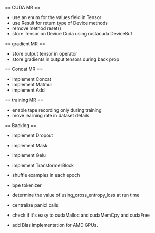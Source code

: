 == CUDA MR ==

- use an enum for the values field in Tensor
- use Result for return type of Device methods
- remove method reset()
- store Tensor on Device Cuda using rustacuda DeviceBuf<f32>

== gradient MR ==

- store output tensor in operator
- store gradients in output tensors during back prop

== Concat MR ==

- implement Concat
- implement Matmul
- implement Add

== training MR ==
- enable tape recording only during training
- move learning rate in dataset details

== Backlog ==
- implement Dropout
- implement Mask
- implement Gelu
- implement TransformerBlock

- shuffle examples in each epoch
- bpe tokenizer

- determine the value of using_cross_entropy_loss at run time
- centralize panic! calls
- check if it's easy to cudaMalloc and cudaMemCpy and cudaFree
- add Blas implementation for AMD GPUs.